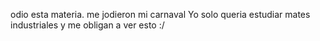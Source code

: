 odio esta materia. me jodieron mi carnaval
Yo solo queria estudiar mates industriales y me obligan a ver esto :/
